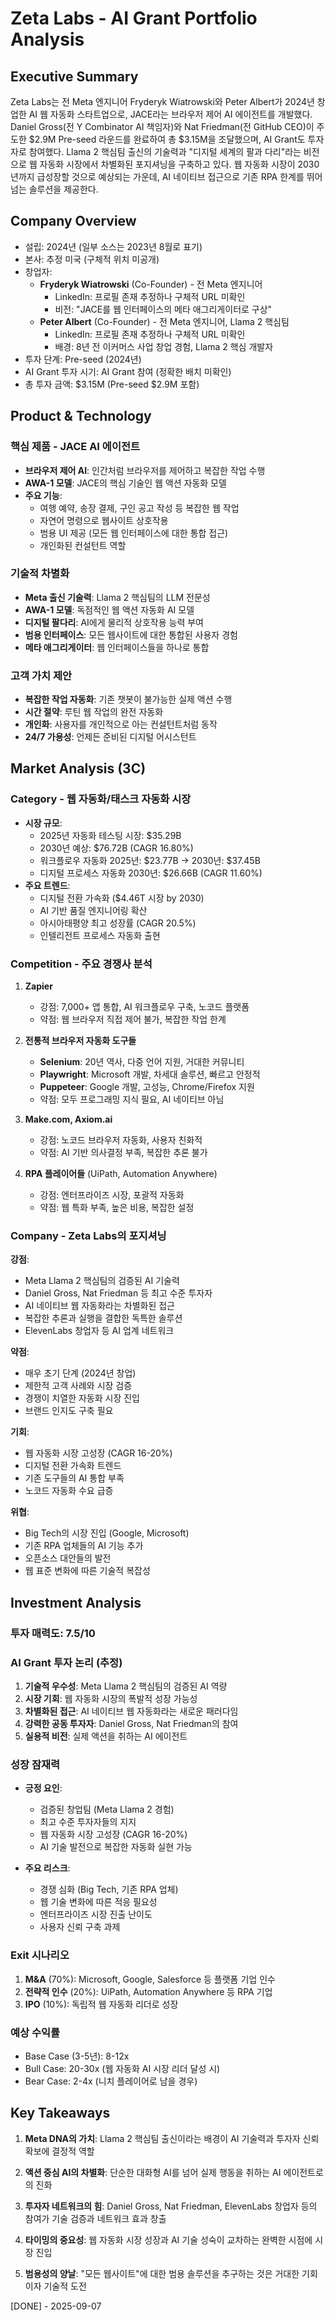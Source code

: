 # Zeta Labs - AI Grant Portfolio Analysis

## Executive Summary
Zeta Labs는 전 Meta 엔지니어 Fryderyk Wiatrowski와 Peter Albert가 2024년 창업한 AI 웹 자동화 스타트업으로, JACE라는 브라우저 제어 AI 에이전트를 개발했다. Daniel Gross(전 Y Combinator AI 책임자)와 Nat Friedman(전 GitHub CEO)이 주도한 $2.9M Pre-seed 라운드를 완료하여 총 $3.15M을 조달했으며, AI Grant도 투자자로 참여했다. Llama 2 핵심팀 출신의 기술력과 "디지털 세계의 팔과 다리"라는 비전으로 웹 자동화 시장에서 차별화된 포지셔닝을 구축하고 있다. 웹 자동화 시장이 2030년까지 급성장할 것으로 예상되는 가운데, AI 네이티브 접근으로 기존 RPA 한계를 뛰어넘는 솔루션을 제공한다.

## Company Overview
- 설립: 2024년 (일부 소스는 2023년 8월로 표기)
- 본사: 추정 미국 (구체적 위치 미공개)
- 창업자: 
  - **Fryderyk Wiatrowski** (Co-Founder) - 전 Meta 엔지니어
    - LinkedIn: 프로필 존재 추정하나 구체적 URL 미확인
    - 비전: "JACE를 웹 인터페이스의 메타 애그리게이터로 구상"
  - **Peter Albert** (Co-Founder) - 전 Meta 엔지니어, Llama 2 핵심팀
    - LinkedIn: 프로필 존재 추정하나 구체적 URL 미확인
    - 배경: 8년 전 이커머스 사업 창업 경험, Llama 2 핵심 개발자
- 투자 단계: Pre-seed (2024년)
- AI Grant 투자 시기: AI Grant 참여 (정확한 배치 미확인)
- 총 투자 금액: $3.15M (Pre-seed $2.9M 포함)

## Product & Technology

### 핵심 제품 - JACE AI 에이전트
- **브라우저 제어 AI**: 인간처럼 브라우저를 제어하고 복잡한 작업 수행
- **AWA-1 모델**: JACE의 핵심 기술인 웹 액션 자동화 모델
- **주요 기능**:
  - 여행 예약, 송장 결제, 구인 공고 작성 등 복잡한 웹 작업
  - 자연어 명령으로 웹사이트 상호작용
  - 범용 UI 제공 (모든 웹 인터페이스에 대한 통합 접근)
  - 개인화된 컨설턴트 역할

### 기술적 차별화
- **Meta 출신 기술력**: Llama 2 핵심팀의 LLM 전문성
- **AWA-1 모델**: 독점적인 웹 액션 자동화 AI 모델
- **디지털 팔다리**: AI에게 물리적 상호작용 능력 부여
- **범용 인터페이스**: 모든 웹사이트에 대한 통합된 사용자 경험
- **메타 애그리게이터**: 웹 인터페이스들을 하나로 통합

### 고객 가치 제안
- **복잡한 작업 자동화**: 기존 챗봇이 불가능한 실제 액션 수행
- **시간 절약**: 루틴 웹 작업의 완전 자동화
- **개인화**: 사용자를 개인적으로 아는 컨설턴트처럼 동작
- **24/7 가용성**: 언제든 준비된 디지털 어시스턴트

## Market Analysis (3C)

### Category - 웹 자동화/태스크 자동화 시장
- **시장 규모**:
  - 2025년 자동화 테스팅 시장: $35.29B
  - 2030년 예상: $76.72B (CAGR 16.80%)
  - 워크플로우 자동화 2025년: $23.77B → 2030년: $37.45B
  - 디지털 프로세스 자동화 2030년: $26.66B (CAGR 11.60%)
- **주요 트렌드**:
  - 디지털 전환 가속화 ($4.46T 시장 by 2030)
  - AI 기반 품질 엔지니어링 확산
  - 아시아태평양 최고 성장률 (CAGR 20.5%)
  - 인텔리전트 프로세스 자동화 출현

### Competition - 주요 경쟁사 분석
1. **Zapier**
   - 강점: 7,000+ 앱 통합, AI 워크플로우 구축, 노코드 플랫폼
   - 약점: 웹 브라우저 직접 제어 불가, 복잡한 작업 한계

2. **전통적 브라우저 자동화 도구들**
   - **Selenium**: 20년 역사, 다중 언어 지원, 거대한 커뮤니티
   - **Playwright**: Microsoft 개발, 차세대 솔루션, 빠르고 안정적
   - **Puppeteer**: Google 개발, 고성능, Chrome/Firefox 지원
   - 약점: 모두 프로그래밍 지식 필요, AI 네이티브 아님

3. **Make.com, Axiom.ai**
   - 강점: 노코드 브라우저 자동화, 사용자 친화적
   - 약점: AI 기반 의사결정 부족, 복잡한 추론 불가

4. **RPA 플레이어들** (UiPath, Automation Anywhere)
   - 강점: 엔터프라이즈 시장, 포괄적 자동화
   - 약점: 웹 특화 부족, 높은 비용, 복잡한 설정

### Company - Zeta Labs의 포지셔닝
**강점**:
- Meta Llama 2 핵심팀의 검증된 AI 기술력
- Daniel Gross, Nat Friedman 등 최고 수준 투자자
- AI 네이티브 웹 자동화라는 차별화된 접근
- 복잡한 추론과 실행을 결합한 독특한 솔루션
- ElevenLabs 창업자 등 AI 업계 네트워크

**약점**:
- 매우 초기 단계 (2024년 창업)
- 제한적 고객 사례와 시장 검증
- 경쟁이 치열한 자동화 시장 진입
- 브랜드 인지도 구축 필요

**기회**:
- 웹 자동화 시장 고성장 (CAGR 16-20%)
- 디지털 전환 가속화 트렌드
- 기존 도구들의 AI 통합 부족
- 노코드 자동화 수요 급증

**위협**:
- Big Tech의 시장 진입 (Google, Microsoft)
- 기존 RPA 업체들의 AI 기능 추가
- 오픈소스 대안들의 발전
- 웹 표준 변화에 따른 기술적 복잡성

## Investment Analysis

### 투자 매력도: 7.5/10

### AI Grant 투자 논리 (추정)
1. **기술적 우수성**: Meta Llama 2 핵심팀의 검증된 AI 역량
2. **시장 기회**: 웹 자동화 시장의 폭발적 성장 가능성
3. **차별화된 접근**: AI 네이티브 웹 자동화라는 새로운 패러다임
4. **강력한 공동 투자자**: Daniel Gross, Nat Friedman의 참여
5. **실용적 비전**: 실제 액션을 취하는 AI 에이전트

### 성장 잠재력
- **긍정 요인**:
  - 검증된 창업팀 (Meta Llama 2 경험)
  - 최고 수준 투자자들의 지지
  - 웹 자동화 시장 고성장 (CAGR 16-20%)
  - AI 기술 발전으로 복잡한 자동화 실현 가능

- **주요 리스크**:
  - 경쟁 심화 (Big Tech, 기존 RPA 업체)
  - 웹 기술 변화에 따른 적응 필요성
  - 엔터프라이즈 시장 진출 난이도
  - 사용자 신뢰 구축 과제

### Exit 시나리오
1. **M&A** (70%): Microsoft, Google, Salesforce 등 플랫폼 기업 인수
2. **전략적 인수** (20%): UiPath, Automation Anywhere 등 RPA 기업
3. **IPO** (10%): 독립적 웹 자동화 리더로 성장

### 예상 수익률
- Base Case (3-5년): 8-12x
- Bull Case: 20-30x (웹 자동화 AI 시장 리더 달성 시)
- Bear Case: 2-4x (니치 플레이어로 남을 경우)

## Key Takeaways

1. **Meta DNA의 가치**: Llama 2 핵심팀 출신이라는 배경이 AI 기술력과 투자자 신뢰 확보에 결정적 역할

2. **액션 중심 AI의 차별화**: 단순한 대화형 AI를 넘어 실제 행동을 취하는 AI 에이전트로의 진화

3. **투자자 네트워크의 힘**: Daniel Gross, Nat Friedman, ElevenLabs 창업자 등의 참여가 기술 검증과 네트워크 효과 창출

4. **타이밍의 중요성**: 웹 자동화 시장 성장과 AI 기술 성숙이 교차하는 완벽한 시점에 시장 진입

5. **범용성의 양날**: "모든 웹사이트"에 대한 범용 솔루션을 추구하는 것은 거대한 기회이자 기술적 도전

[DONE] - 2025-09-07